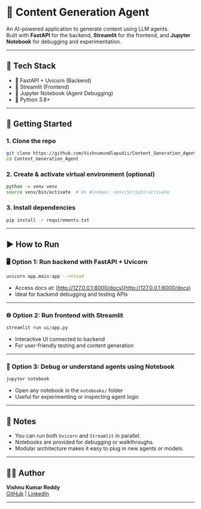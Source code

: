 
# 🧠 Content Generation Agent

An AI-powered application to generate content using LLM agents.  
Built with **FastAPI** for the backend, **Streamlit** for the frontend, and **Jupyter Notebook** for debugging and experimentation.

---

## 🧰 Tech Stack

- 🔹 FastAPI + Uvicorn (Backend)
- 🔹 Streamlit (Frontend)
- 🔹 Jupyter Notebook (Agent Debugging)
- 🔹 Python 3.8+

---

## 🚀 Getting Started

### 1. Clone the repo

```bash
git clone https://github.com/Vishnumundlapudii/Content_Generation_Agent.git
cd Content_Generation_Agent
```

### 2. Create & activate virtual environment (optional)

```bash
python -m venv venv
source venv/bin/activate  # On Windows: venv\Scripts\activate
```

### 3. Install dependencies

```bash
pip install -r requirements.txt
```

---

## ▶️ How to Run

### 🖥️ Option 1: Run backend with FastAPI + Uvicorn

```bash
uvicorn app.main:app --reload
```

- Access docs at: [http://127.0.0.1:8000/docs](http://127.0.0.1:8000/docs)
- Ideal for backend debugging and testing APIs

---

### 🌐 Option 2: Run frontend with Streamlit

```bash
streamlit run ui/app.py
```

- Interactive UI connected to backend
- For user-friendly testing and content generation

---

### 🧪 Option 3: Debug or understand agents using Notebook

```bash
jupyter notebook
```

- Open any notebook in the `notebooks/` folder
- Useful for experimenting or inspecting agent logic

---

## 📝 Notes

- You can run both `Uvicorn` and `Streamlit` in parallel.
- Notebooks are provided for debugging or walkthroughs.
- Modular architecture makes it easy to plug in new agents or models.

---

## 👨‍💻 Author

**Vishnu Kumar Reddy**  
[GitHub](https://github.com/Vishnumundlapudii) | [LinkedIn](https://www.linkedin.com/in/vishnukumar-reddy/)

---
